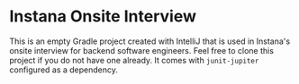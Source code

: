 # Instana Onsite Interview

This is an empty Gradle project created with IntelliJ that is used in Instana's onsite interview for backend software engineers.
Feel free to clone this project if you do not have one already. It comes with `junit-jupiter` configured as a dependency.
